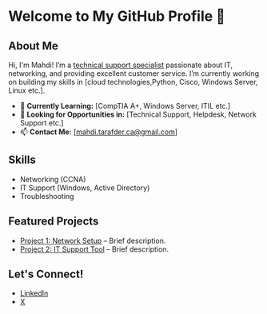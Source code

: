 # Welcome to My GitHub Profile 👋

## About Me
Hi, I'm Mahdi! I’m a [technical support specialist](#) passionate about IT, networking, and providing excellent customer service. I’m currently working on building my skills in [cloud technologies,Python, Cisco, Windows Server, Linux etc.].

- 🌱 **Currently Learning:** [CompTIA A+, Windows Server, ITIL etc.]
- 💼 **Looking for Opportunities in:** [Technical Support, Helpdesk, Network Support etc.]
- 📫 **Contact Me:** [mahdi.tarafder.ca@gmail.com]

## Skills
- Networking (CCNA)
- IT Support (Windows, Active Directory)
- Troubleshooting

## Featured Projects
- [Project 1: Network Setup](#) – Brief description.
- [Project 2: IT Support Tool](#) – Brief description.

## Let's Connect!
- [LinkedIn](https://www.linkedin.com/in/Mahdi-Tarafder/)
- [X](https://x.com/MahdiHassa73606)
